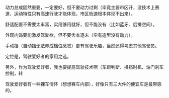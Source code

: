 动力总成固然重要，一定要好，但不要动力过剩（毕竟主要市区开，没技术上赛道，运动特性只有高速行驶才能体现，市区低速根本体现不出来）。

舒适配置不需要太丰富，实用够用就好，但不能没有（比如蓝牙、后排空间）。

外观内饰要能激发驾驶欲，但不要舍本逐末（空有造型没有动力）。

手动挡（自动挡无法养成档位感觉）更有驾驶乐趣，当然还得考虑其他驾驶员。

定位是，驾驶爱好者的家用之选。

另外，作为驾驶爱好者，我也要提高驾驶技术啊（车距判断、换挡时机、油门刹车控制，转

驾驶爱好者有一种裸车情怀（想想赛车内部），好像只有三大件的便宜车是最带感的。